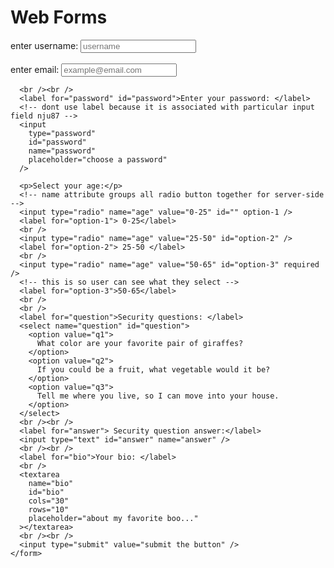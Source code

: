 <!DOCTYPE html>
<html lang="en">
  <head>
    <meta charset="UTF-8" />
    <meta http-equiv="X-UA-Compatible" content="IE=edge" />
    <meta name="viewport" content="width=device-width, initial-scale=1.0" />
    <title>Web Forms</title>
  </head>
  <body>
    <h1>Web Forms</h1>
    <form>
      <label for="username">enter username: </label>
      <input
        type="text id"
        id="username"
        name="username"
        placeholder="username"
      />
      <br />
      <br />
      <label for="email"> enter email: </label>
      <input
        type="email"
        id="email"
        name="email"
        placeholder="example@email.com"
      />

      <br /><br />
      <label for="password" id="password">Enter your password: </label>
      <!-- dont use label because it is associated with particular input field nju87 -->
      <input
        type="password"
        id="password"
        name="password"
        placeholder="choose a password"
      />

      <p>Select your age:</p>
      <!-- name attribute groups all radio button together for server-side -->
      <input type="radio" name="age" value="0-25" id="" option-1 />
      <label for="option-1"> 0-25</label>
      <br />
      <input type="radio" name="age" value="25-50" id="option-2" />
      <label for="option-2"> 25-50 </label>
      <br />
      <input type="radio" name="age" value="50-65" id="option-3" required />
      <!-- this is so user can see what they select -->
      <label for="option-3">50-65</label>
      <br />
      <br />
      <label for="question">Security questions: </label>
      <select name="question" id="question">
        <option value="q1">
          What color are your favorite pair of giraffes?
        </option>
        <option value="q2">
          If you could be a fruit, what vegetable would it be?
        </option>
        <option value="q3">
          Tell me where you live, so I can move into your house.
        </option>
      </select>
      <br /><br />
      <label for="answer"> Security question answer:</label>
      <input type="text" id="answer" name="answer" />
      <br /><br />
      <label for="bio">Your bio: </label>
      <br />
      <textarea
        name="bio"
        id="bio"
        cols="30"
        rows="10"
        placeholder="about my favorite boo..."
      ></textarea>
      <br /><br />
      <input type="submit" value="submit the button" />
    </form>
  </body>
</html>



